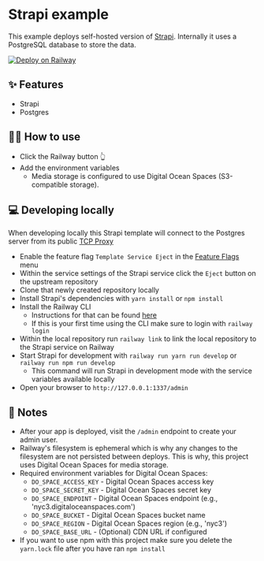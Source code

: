 # Strapi example

This example deploys self-hosted version of [Strapi](https://strapi.io/). Internally it uses a PostgreSQL database to store the data.

[![Deploy on Railway](https://railway.app/button.svg)](https://railway.app/new/template/strapi?referralCode=milo)

## ✨ Features

- Strapi
- Postgres

## 💁‍♀️ How to use

- Click the Railway button 👆
- Add the environment variables
  - Media storage is configured to use Digital Ocean Spaces (S3-compatible storage).

## 💻 Developing locally

When developing locally this Strapi template will connect to the Postgres server from its public [TCP Proxy](https://docs.railway.app/deploy/exposing-your-app#tcp-proxying)

- Enable the feature flag `Template Service Eject` in the [Feature Flags](https://railway.app/account/feature-flags) menu
- Within the service settings of the Strapi service click the `Eject` button on the upstream repository
- Clone that newly created repository locally
- Install Strapi's dependencies with `yarn install` or `npm install`
- Install the Railway CLI
    - Instructions for that can be found [here](https://docs.railway.app/develop/cli#installation)
    - If this is your first time using the CLI make sure to login with `railway login`
- Within the local repository run `railway link` to link the local repository to the Strapi service on Railway
- Start Strapi for development with `railway run yarn run develop` or `railway run npm run develop`
    - This command will run Strapi in development mode with the service variables available locally
- Open your browser to `http://127.0.0.1:1337/admin`

## 📝 Notes

- After your app is deployed, visit the `/admin` endpoint to create your admin user.
- Railway's filesystem is ephemeral which is why any changes to the filesystem are not persisted between deploys. This is why, this project uses Digital Ocean Spaces for media storage.
- Required environment variables for Digital Ocean Spaces:
  - `DO_SPACE_ACCESS_KEY` - Digital Ocean Spaces access key
  - `DO_SPACE_SECRET_KEY` - Digital Ocean Spaces secret key
  - `DO_SPACE_ENDPOINT` - Digital Ocean Spaces endpoint (e.g., 'nyc3.digitaloceanspaces.com')
  - `DO_SPACE_BUCKET` - Digital Ocean Spaces bucket name
  - `DO_SPACE_REGION` - Digital Ocean Spaces region (e.g., 'nyc3')
  - `DO_SPACE_BASE_URL` - (Optional) CDN URL if configured
- If you want to use npm with this project make sure you delete the `yarn.lock` file after you have ran `npm install`